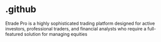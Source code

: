 # .github
Etrade Pro is a highly sophisticated trading platform designed for active investors, professional traders, and financial analysts who require a full-featured solution for managing equities
